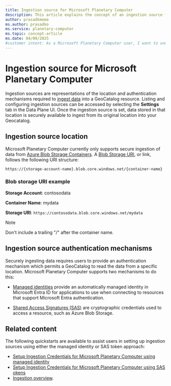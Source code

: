 ```yaml
---
title: Ingestion source for Microsoft Planetary Computer
description: This article explains the concept of an ingestion source for Microsoft Planetary Computer including the location, URI structure, and authentication methods.
author: prasadkmoma
ms.author: prasadko
ms.service: planetary-computer
ms.topic: concept-article
ms.date: 04/09/2025
#customer intent: As a Microsoft Planetary Computer user, I want to understand what an Ingestion Source is. 
---
```


# Ingestion source for Microsoft Planetary Computer

Ingestion sources are representations of the location and authentication mechanisms required to [ingest data](/concepts/ingestion-overview.md) into a GeoCatalog resource. Listing and configuring ingestion sources can be accessed by selecting the **Settings** tab in the Data Plane UI. Once the ingestion source is set, data stored in that location is securely available to ingest from its original location into your Geocatalog. 

## Ingestion source location

Microsoft Planetary Computer currently only supports secure ingestion of data from [Azure Blob Storage Containers](/azure/storage/blobs/blob-containers-portal). A [Blob Storage URI](/rest/api/storageservices/naming-and-referencing-containers--blobs--and-metadata), or link, follows the following URI structure:

`https://{storage-account-name}.blob.core.windows.net/{container-name}`

### Blob storage URI example

**Storage Account**: contosodata

**Container Name**: mydata

**Storage URI**: `https://contosodata.blob.core.windows.net/mydata`

>[!NOTE]
> Don't include a trailing "/" after the container name.

## Ingestion source authentication mechanisms

Securely ingesting data requires users to provide an authentication mechanism which permits a GeoCatalog to read the data from a specific location. Microsoft Planetary Computer supports two mechanisms to do this:

- [Managed identities](/entra/identity/managed-identities-azure-resources/overview) provide an automatically managed identity in Microsoft Entra ID for applications to use when connecting to resources that support Microsoft Entra authentication.

- [Shared Access Signatures (SAS)](/azure/storage/common/storage-sas-overview) are cryptographic credentials used to access a resource, such as Azure Blob Storage.


## Related content

The following quickstarts are available to assist users in setting up ingestion sources using either the managed identity or SAS token approach:

- [Setup Ingestion Credentials for Microsoft Planetary Computer using managed identity](./setup-ingestion-credentials-managed-identity.md)
- [Setup Ingestion Credentials for Microsoft Planetary Computer using SAS okens](./setup-ingestion-credentials-sas-tokens.md)
- [Ingestion overview](./ingestion-overview.md).